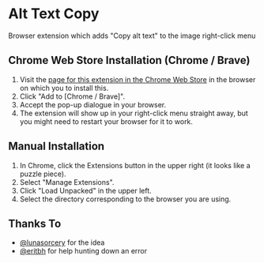 Alt Text Copy
=============

Browser extension which adds "Copy alt text" to the image right-click menu

Chrome Web Store Installation (Chrome / Brave)
----------------------------------------------

1. Visit the [page for this extension in the Chrome Web Store](https://chrome.google.com/webstore/detail/alt-text-copy/diklkehamgifnoikknopgieldonffjfk/related) in the browser on which you to install this.
2. Click "Add to [Chrome / Brave]".
3. Accept the pop-up dialogue in your browser.
4. The extension will show up in your right-click menu straight away, but you might need to restart your browser for it to work.

Manual Installation
-------------------

1. In Chrome, click the Extensions button in the upper right (it looks like a puzzle piece). 
2. Select "Manage Extensions".
3. Click "Load Unpacked" in the upper left.
4. Select the directory corresponding to the browser you are using.

Thanks To
---------

- [@lunasorcery](https://github.com/lunasorcery) for the idea
- [@eritbh](https://github.com/eritbh) for help hunting down an error

